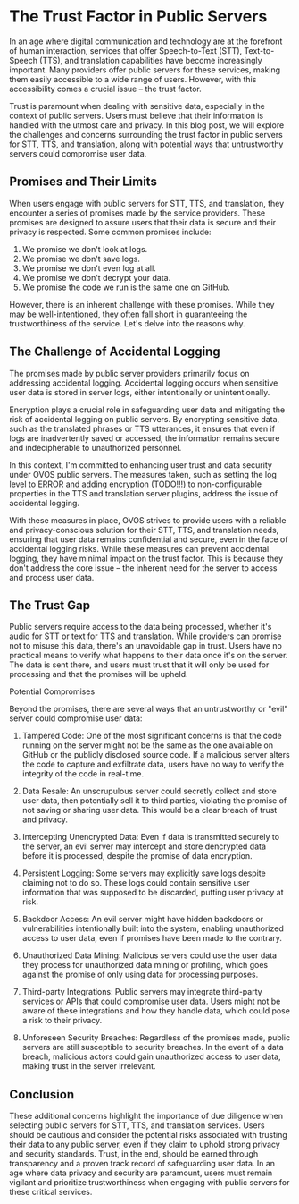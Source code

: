 # The Trust Factor in Public Servers

In an age where digital communication and technology are at the forefront of human interaction, services that offer Speech-to-Text (STT), Text-to-Speech (TTS), and translation capabilities have become increasingly important. Many providers offer public servers for these services, making them easily accessible to a wide range of users. However, with this accessibility comes a crucial issue – the trust factor.

Trust is paramount when dealing with sensitive data, especially in the context of public servers. Users must believe that their information is handled with the utmost care and privacy. In this blog post, we will explore the challenges and concerns surrounding the trust factor in public servers for STT, TTS, and translation, along with potential ways that untrustworthy servers could compromise user data.

## Promises and Their Limits

When users engage with public servers for STT, TTS, and translation, they encounter a series of promises made by the service providers. These promises are designed to assure users that their data is secure and their privacy is respected. Some common promises include:

1. We promise we don't look at logs.
2. We promise we don't save logs.
3. We promise we don't even log at all.
4. We promise we don't decrypt your data.
5. We promise the code we run is the same one on GitHub.

However, there is an inherent challenge with these promises. While they may be well-intentioned, they often fall short in guaranteeing the trustworthiness of the service. Let's delve into the reasons why.

## The Challenge of Accidental Logging

The promises made by public server providers primarily focus on addressing accidental logging. Accidental logging occurs when sensitive user data is stored in server logs, either intentionally or unintentionally.

Encryption plays a crucial role in safeguarding user data and mitigating the risk of accidental logging on public servers. 
By encrypting sensitive data, such as the translated phrases or TTS utterances, it ensures that even if logs are inadvertently saved or accessed, the information remains secure and indecipherable to unauthorized personnel. 

In this context, I'm committed to enhancing user trust and data security under OVOS public servers. 
The measures taken, such as setting the log level to ERROR and adding encryption (TODO!!!) to non-configurable properties in the TTS and translation server plugins, address the issue of accidental logging.  

With these measures in place, OVOS strives to provide users with a reliable and privacy-conscious solution for their STT, TTS, and translation needs, ensuring that user data remains confidential and secure, even in the face of accidental logging risks.
While these measures can prevent accidental logging, they have minimal impact on the trust factor. This is because they don't address the core issue – the inherent need for the server to access and process user data.

## The Trust Gap

Public servers require access to the data being processed, whether it's audio for STT or text for TTS and translation. While providers can promise not to misuse this data, there's an unavoidable gap in trust. Users have no practical means to verify what happens to their data once it's on the server. The data is sent there, and users must trust that it will only be used for processing and that the promises will be upheld.

Potential Compromises

Beyond the promises, there are several ways that an untrustworthy or "evil" server could compromise user data:

1. Tampered Code: One of the most significant concerns is that the code running on the server might not be the same as the one available on GitHub or the publicly disclosed source code. If a malicious server alters the code to capture and exfiltrate data, users have no way to verify the integrity of the code in real-time.

2. Data Resale: An unscrupulous server could secretly collect and store user data, then potentially sell it to third parties, violating the promise of not saving or sharing user data. This would be a clear breach of trust and privacy.

3. Intercepting Unencrypted Data: Even if data is transmitted securely to the server, an evil server may intercept and store dencrypted data before it is processed, despite the promise of data encryption.

4. Persistent Logging: Some servers may explicitly save logs despite claiming not to do so. These logs could contain sensitive user information that was supposed to be discarded, putting user privacy at risk.

5. Backdoor Access: An evil server might have hidden backdoors or vulnerabilities intentionally built into the system, enabling unauthorized access to user data, even if promises have been made to the contrary.

6. Unauthorized Data Mining: Malicious servers could use the user data they process for unauthorized data mining or profiling, which goes against the promise of only using data for processing purposes.

7. Third-party Integrations: Public servers may integrate third-party services or APIs that could compromise user data. Users might not be aware of these integrations and how they handle data, which could pose a risk to their privacy.

8. Unforeseen Security Breaches: Regardless of the promises made, public servers are still susceptible to security breaches. In the event of a data breach, malicious actors could gain unauthorized access to user data, making trust in the server irrelevant.

## Conclusion

These additional concerns highlight the importance of due diligence when selecting public servers for STT, TTS, and translation services. Users should be cautious and consider the potential risks associated with trusting their data to any public server, even if they claim to uphold strong privacy and security standards. Trust, in the end, should be earned through transparency and a proven track record of safeguarding user data. In an age where data privacy and security are paramount, users must remain vigilant and prioritize trustworthiness when engaging with public servers for these critical services.